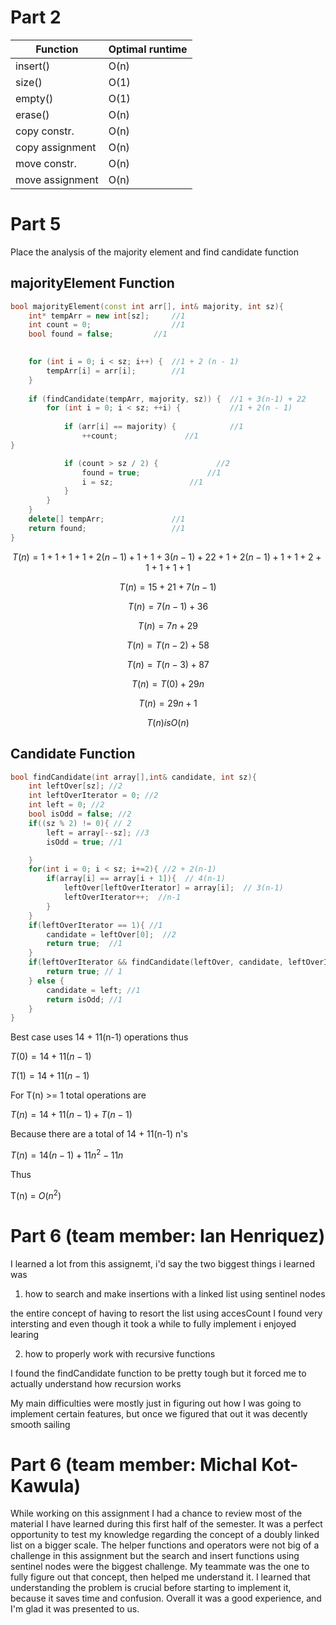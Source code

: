 # Part 2

| Function | Optimal runtime |
|---|---|
| insert() | O(n) |
| size() | O(1) |
| empty() | O(1) |
| erase() | O(n)|
| copy constr. | O(n) | 
| copy assignment  | O(n) |
| move constr. | O(n) |
| move assignment | O(n) |

# Part 5

Place the analysis of the majority element and find candidate function

## majorityElement  Function

```cpp
bool majorityElement(const int arr[], int& majority, int sz){
    int* tempArr = new int[sz]; 	//1
    int count = 0;                  //1
    bool found = false;			//1

  
    for (int i = 0; i < sz; i++) {  //1 + 2 (n - 1)
        tempArr[i] = arr[i];     	//1   
    }
  
    if (findCandidate(tempArr, majority, sz)) {  //1 + 3(n-1) + 22
        for (int i = 0; i < sz; ++i) {   		 //1 + 2(n - 1)
  
            if (arr[i] == majority) {            //1
				++count;		       //1
}

            if (count > sz / 2) {             //2
                found = true;			    //1
                i = sz;				    //1
            }
        }
    }
    delete[] tempArr;				//1
    return found;					//1
}

```

$$T (n) = 1 + 1 + 1 + 1 + 2(n - 1) + 1 + 1 + 3(n - 1) + 22 + 1 + 2(n - 1) + 1 + 1 + 2 + 1 + 1 + 1 + 1 $$
 
$$T (n) = 15 + 21 + 7(n - 1) $$

$$T (n) = 7(n - 1) + 36 $$

$$T (n) = 7n + 29 $$



$$T (n) = T(n-2) + 58 $$

$$T (n) = T(n-3) + 87 $$



$$T (n) = T(0) + 29n $$

$$T (n) = 29n + 1 $$



$$T(n)isO(n) $$

## Candidate Function

```cpp
bool findCandidate(int array[],int& candidate, int sz){
    int leftOver[sz]; //2
    int leftOverIterator = 0; //2
    int left = 0; //2
    bool isOdd = false; //2
    if((sz % 2) != 0){ // 2
        left = array[--sz]; //3
        isOdd = true; //1

    }
    for(int i = 0; i < sz; i+=2){ //2 + 2(n-1)
        if(array[i] == array[i + 1]){  // 4(n-1)
            leftOver[leftOverIterator] = array[i];  // 3(n-1)
            leftOverIterator++;  //n-1
        }
    }
    if(leftOverIterator == 1){ //1
        candidate = leftOver[0];  //2
        return true;  //1
    }
    if(leftOverIterator && findCandidate(leftOver, candidate, leftOverIterator)){ //1 + T(n-1)
        return true; // 1
    } else {
        candidate = left; //1
        return isOdd; //1
    }
}


```

Best case uses 14 + 11(n-1) operations thus

$T(0) = 14 + 11(n-1)$

$T(1) = 14 + 11(n-1)$

For T(n) >= 1 total operations are 

$T(n) = 14 + 11(n-1) + T(n-1)$

Because there are a total of 14 + 11(n-1) n's 

$T(n) = 14(n-1) + 11n^2 - 11n$

Thus

T(n) = 
$O(n^2)$



# Part 6 (team member: Ian Henriquez)
I learned a lot from this assignemt, i'd say the two biggest things i learned was

1. how to search and make insertions with a linked list using sentinel nodes

the entire concept of having to resort the list using accesCount I found very intersting and even though it took a while to fully implement i enjoyed learing

2. how to properly work with recursive functions

I found the findCandidate function to be pretty tough but it forced me to actually understand how recursion works 


My main difficulties were mostly just in figuring out how I was going to implement certain features,
but once we figured that out it was decently smooth sailing



# Part 6 (team member: Michal Kot-Kawula)
While working on this assignment I had a chance to review most of the material I have learned during this first half of the semester.
It was a perfect opportunity to test my knowledge regarding the concept of a doubly linked list on a bigger scale.
The helper functions and operators were not big of a challenge in this assignment but the search and insert functions using sentinel nodes were the biggest challenge.
My teammate was the one to fully figure out that concept, then helped me understand it.
I learned that understanding the problem is crucial before starting to implement it, because it saves time and confusion.
Overall it was a good experience, and I'm glad it was presented to us.
